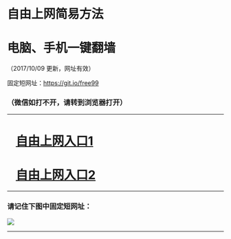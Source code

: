 ﻿# 自由上网简易方法

# 电脑、手机一键翻墙

（2017/10/09 更新，网址有效）

固定短网址：https://git.io/free99

### （微信如打不开，请转到浏览器打开）


***





# &nbsp;&nbsp; <a href="http://ft867614465.fwq-tz-1001.info/fwqtz01.html?t=100900121841 " target="_blank">自由上网入口1</a>
# &nbsp;&nbsp; <a href="http://ft227767768.fwq-tz-1002.info/fwqtz02.html?t=100900116870 " target="_blank">自由上网入口2</a>
***

### 请记住下图中固定短网址：

<img src="https://s3-us-west-2.amazonaws.com/fwq-1001/yjfq-20170905okok.png" /> 


***

